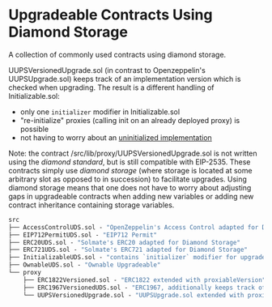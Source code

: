 # Upgradeable Contracts Using Diamond Storage

A collection of commonly used contracts using diamond storage.

UUPSVersionedUpgrade.sol (in contrast to Openzeppelin's UUPSUpgrade.sol)
keeps track of an implementation version which is checked when upgrading.
The result is a different handling of Initializable.sol:

- only one `initializer` modifier in Initializable.sol
- "re-initialize" proxies (calling init on an already deployed proxy) is possible
- not having to worry about an [uninitialized implementation](https://medium.com/immunefi/wormhole-uninitialized-proxy-bugfix-review-90250c41a43a)

Note: the contract /src/lib/proxy/UUPSVersionedUpgrade.sol is not written using the _diamond standard_,
but is still compatible with EIP-2535.
These contracts simply use _diamond storage_ (where storage is located at some arbitrary slot as opposed to in succession)
to facilitate upgrades.
Using diamond storage means that one does not have to worry about adjusting gaps in upgradeable contracts when adding
new variables or adding new contract inheritance containing storage variables.

```ml
src
├── AccessControlUDS.sol - "OpenZeppelin's Access Control adapted for Diamond Storage"
├── EIP712PermitUDS.sol - "EIP712 Permit"
├── ERC20UDS.sol - "Solmate's ERC20 adapted for Diamond Storage"
├── ERC721UDS.sol - "Solmate's ERC721 adapted for Diamond Storage"
├── InitializableUDS.sol - "contains `initializer` modifier for upgradeable contracts using UUPSVersionedUpgrade"
├── OwnableUDS.sol - "Ownable Upgradeable"
└── proxy
    ├── ERC1822Versioned.sol - "ERC1822 extended with proxiableVersion"
    ├── ERC1967VersionedUDS.sol - "ERC1967, additionally keeps track of implementation version"
    └── UUPSVersionedUpgrade.sol - "UUPSUpgrade.sol extended with proxiableVersion"
```
